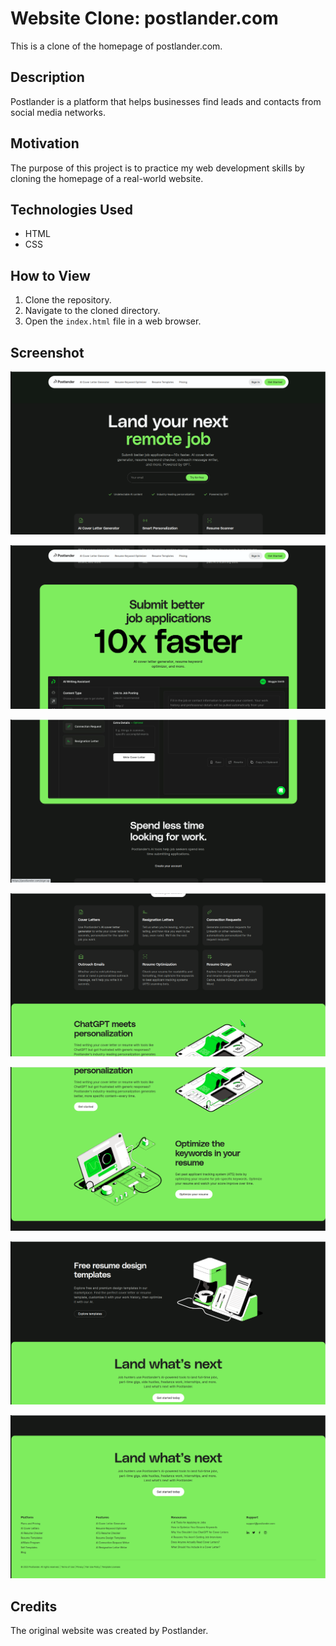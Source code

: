 # Website Clone: postlander.com

This is a clone of the homepage of postlander.com.

## Description

Postlander is a platform that helps businesses find leads and contacts from social media networks.

## Motivation

The purpose of this project is to practice my web development skills by cloning the homepage of a real-world website.

## Technologies Used

- HTML
- CSS

## How to View

1. Clone the repository.
2. Navigate to the cloned directory.
3. Open the `index.html` file in a web browser.

## Screenshot

![screenshot](https://github.com/abel-cosmic/Postlander-Clone/blob/main/readme%20images/1.png)

![screenshot](https://github.com/abel-cosmic/Postlander-Clone/blob/main/readme%20images/2.png)

![screenshot](https://github.com/abel-cosmic/Postlander-Clone/blob/main/readme%20images/3.png)

![screenshot](https://github.com/abel-cosmic/Postlander-Clone/blob/main/readme%20images/4.png)

![screenshot](https://github.com/abel-cosmic/Postlander-Clone/blob/main/readme%20images/5.png)

![screenshot](https://github.com/abel-cosmic/Postlander-Clone/blob/main/readme%20images/6.png)

![screenshot](https://github.com/abel-cosmic/Postlander-Clone/blob/main/readme%20images/7.png)

## Credits

The original website was created by Postlander.
